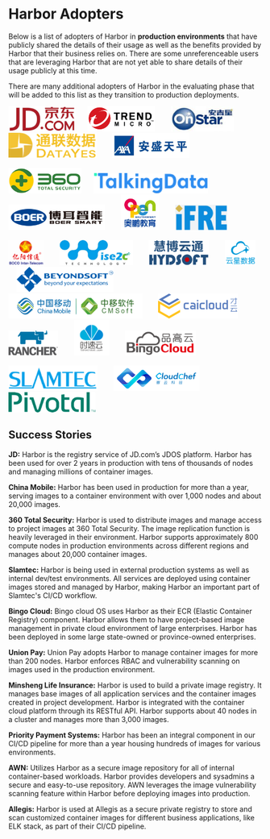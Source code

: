 # Harbor Adopters
Below is a list of adopters of Harbor in **production environments** that have
publicly shared the details of their usage as well as the benefits provided by
Harbor that their business relies on. There are some unreferenceable users that
are leveraging Harbor that are not yet able to share details of their usage
publicly at this time.

There are many additional adopters of Harbor in the evaluating phase that will
be added to this list as they transition to production deployments.

<a href="https://www.jd.com" border="0" target="_blank"><img alt="JD.com" src="docs/img/jd.png" height="50"></a>&nbsp; &nbsp; &nbsp;
<a href="https://www.trendmicro.com" border="0" target="_blank"><img alt="trendmicro" src="docs/img/trendmicro.png" height="50"></a>&nbsp; &nbsp; &nbsp; &nbsp;
<a href="https://www.onstar.com.cn" border="0" target="_blank"><img alt="OnStar" src="docs/img/onstar.png" height="50"></a>&nbsp; &nbsp; &nbsp; &nbsp;
<a href="https://www.datayes.com" border="0" target="_blank"><img alt="DataYes" src="docs/img/datayes.png" height="50"></a>&nbsp; &nbsp; &nbsp; &nbsp;
<a href="https://www.axatp.com" border="0" target="_blank"><img alt="axatp" src="docs/img/axatp.png" height="50"></a>&nbsp; &nbsp; &nbsp; &nbsp; <br/><br/>
<a href="https://www.360totalsecurity.com/en/" target="_blank" border="0"><img alt="360 Total Security" src="docs/img/360.png" height="50"></a>&nbsp; &nbsp; &nbsp;
<a href="https://www.talkingdata.com" border="0" target="_blank"><img alt="talkingdata" src="docs/img/talkingdata.png" height="40"></a>&nbsp; &nbsp; &nbsp; &nbsp;
<a href="http://www.boericasa.com/index.html" border="0" target="_blank"><img alt="BoerSmart" src="docs/img/boer.png" height="50"></a>&nbsp; &nbsp; &nbsp; &nbsp;
<a href="http://www.open.com.cn" border="0" target="_blank"><img alt="OpenEdutainment" src="docs/img/openedutainment.png" height="70"></a>&nbsp; &nbsp; &nbsp; &nbsp;
<a href="http://www.ifre.com.cn" border="0" target="_blank"><img alt="iFRE" src="docs/img/ifre.png" height="50"></a>&nbsp; &nbsp; &nbsp; &nbsp; <br/><br/>
<a href="http://www.boco.com.cn:8080/bocoit/" border="0" target="_blank"><img alt="BOCOIT" src="docs/img/bocoit.png" height="50"></a>&nbsp; &nbsp; &nbsp; &nbsp;
<a href="http://www.wise2c.com/" border="0" target="_blank"><img alt="wise2c" src="docs/img/wise2c.png" height="50"></a>&nbsp; &nbsp; &nbsp; &nbsp;
<a href="http://www.hydsoft.com/" border="0" target="_blank"><img alt="HYDSoft" src="docs/img/hydsoft.png" height="50"></a>&nbsp; &nbsp; &nbsp; &nbsp;
<a href="http://www.cloud-star.com.cn/" border="0" target="_blank"><img alt="CloudStar" src="docs/img/cloudstar.png" height="50"></a>&nbsp; &nbsp; &nbsp; &nbsp;
<a href="http://www.beyondsoft.com/" border="0" target="_blank"><img alt="BeyondSoft" src="docs/img/beyondsoft.png" height="50"></a>&nbsp; &nbsp; &nbsp; &nbsp;
<a href="http://www.chinamobileltd.com/" border="0" target="_blank"><img alt="ChinaMobile" src="docs/img/china-mobile.png" height="50"></a>&nbsp; &nbsp; &nbsp; &nbsp;
<a href="https://www.caicloud.io" target="_blank" border="0"><img alt="CaiCloud" src="docs/img/caicloud.png" height="50"></a>&nbsp; &nbsp; &nbsp; &nbsp;
<a href="https://rancher.com/" target="_blank" border="0"><img alt="Rancher" src="docs/img/rancher.png" height="50"></a>&nbsp; &nbsp; &nbsp; &nbsp;
<a href="https://www.tenxcloud.com/" target="_blank" border="0"><img alt="TenxCloud" src="docs/img/tenxcloud.png" height="70"></a>&nbsp; &nbsp; &nbsp; &nbsp;
<a href="http://www.bingocc.com/" target="_blank" border="0"><img alt="BingoCloud" src="docs/img/bingocloud.png" height="50"></a>&nbsp; &nbsp; &nbsp; &nbsp;
<br/><br/>
<a href="http://www.slamtec.com" target="_blank" border="0"><img alt="SlamTec" src="docs/img/slamtec.png" height="50"></a>&nbsp; &nbsp; &nbsp; &nbsp;
<a href="http://www.cloudchef.io/" target="_blank" border="0"><img alt="CloudChef" src="docs/img/cloudchef.png" height="50"></a>&nbsp; &nbsp; &nbsp; &nbsp;
<a href="https://pivotal.io/" target="_blank" border="0"><img alt="Pivotal" src="docs/img/pivotal.png" height="40"></a>&nbsp; &nbsp; &nbsp; &nbsp;

## Success Stories
**JD:** Harbor is the registry service of JD.com’s JDOS
platform. Harbor has been used for over 2 years in production with tens of
thousands of nodes and managing millions of container images.

**China Mobile:** Harbor has been used in production for more than a year,
serving images to a container environment with over 1,000 nodes and about 20,000 images.

**360 Total Security:** Harbor is used to distribute images and manage access
to project images at 360 Total Security. The image replication function is
heavily leveraged in their environment. Harbor supports approximately 800
compute nodes in production environments across different regions and manages
about 20,000 container images.

**Slamtec:** Harbor is being used in external production systems as well as
internal dev/test environments. All services are deployed using container
images stored and managed by Harbor, making Harbor an important part of
Slamtec's CI/CD workflow.

**Bingo Cloud:** Bingo cloud OS uses Harbor as their ECR (Elastic Container
Registry) component. Harbor allows them to have project-based image management
in private cloud environment of large enterprises. Harbor has been deployed in
some large state-owned or province-owned enterprises.

**Union Pay:** Union Pay adopts Harbor to manage container images for more than
200 nodes. Harbor enforces RBAC and vulnerability scanning on images used in
the production environment.

**Minsheng Life Insurance:** Harbor is used to build a private image registry.
It manages base images of all application services and the container images
created in project development. Harbor is integrated with the container cloud
platform through its RESTful API. Harbor supports about 40 nodes in a cluster
and manages more than 3,000 images.

**Priority Payment Systems:** Harbor has been an integral component in our
CI/CD pipeline for more than a year housing hundreds of images for various
environments.

**AWN:** Utilizes Harbor as a secure image repository for all of internal
container-based workloads. Harbor provides developers and sysadmins a secure
and easy-to-use repository. AWN leverages the image vulnerability scanning
feature within Harbor before deploying images into production.

**Allegis:** Harbor is used at Allegis as a secure private registry to store
and scan customized container images for different business applications, like
ELK stack, as part of their CI/CD pipeline.
